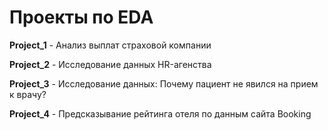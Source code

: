 # Проекты по EDA

**Project_1** - Анализ выплат страховой компании

**Project_2** - Исследование данных HR-агенства

**Project_3** - Исследование данных: Почему пациент не явился на прием к врачу?

**Project_4** - Предсказывание рейтинга отеля по данным сайта Booking
